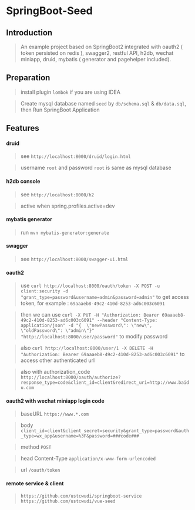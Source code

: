 # SpringBoot-Seed

## Introduction

> An example project based on SpringBoot2 integrated with oauth2 ( token persisted on redis ), swagger2, restful API, h2db, wechat miniapp, druid, mybatis ( generator and pagehelper included).

## Preparation
> install plugin `lombok` if you are using IDEA

> Create mysql database named `seed` by `db/schema.sql` & `db/data.sql`, then Run SpringBoot Application

## Features


#### druid
> see `http://localhost:8000/druid/login.html`

> username `root` and password `root` is same as mysql database

#### h2db console
> see `http://localhost:8000/h2`

> active when spring.profiles.active=dev

#### mybatis generator
> run `mvn mybatis-generator:generate`

#### swagger
> see `http://localhost:8000/swagger-ui.html `

#### oauth2
>use `curl http://localhost:8000/oauth/token -X POST -u client:security -d "grant_type=password&username=admin&password=admin"` to get access token, for example : `69aaaeb8-49c2-410d-8253-ad6c003c6091`

>then we can use `curl -X PUT -H "Authorization: Bearer 69aaaeb8-49c2-410d-8253-ad6c003c6091" --header "Content-Type: application/json" -d "{  \"newPassword\": \"new\",  \"oldPassword\": \"admin\"}" "http://localhost:8000/user/password"` to modify password

>also `curl http://localhost:8000/user/1 -X DELETE -H "Authorization: Bearer 69aaaeb8-49c2-410d-8253-ad6c003c6091"` to access other authenticated url

>also with authorization_code `http://localhost:8000/oauth/authorize?response_type=code&client_id=client&redirect_uri=http://www.baidu.com`

#### oauth2 with wechat miniapp login code
>baseURL `https://www.*.com`

>body `client_id=client&client_secret=security&grant_type=password&auth_type=wx_app&username=%3F&password=###code###`

>method `POST`

>head Content-Type `application/x-www-form-urlencoded`

>url `/oauth/token`

#### remote service & client

> `https://github.com/ustcwudi/springboot-service`
> `https://github.com/ustcwudi/vue-seed`
